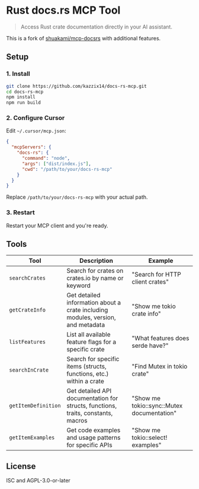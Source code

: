 # Rust docs.rs MCP Tool

> Access Rust crate documentation directly in your AI assistant.

This is a fork of [shuakami/mcp-docsrs](https://github.com/shuakami/mcp-docsrs) with additional features.

## Setup

### 1. Install
```bash
git clone https://github.com/kazzix14/docs-rs-mcp.git
cd docs-rs-mcp
npm install
npm run build
```

### 2. Configure Cursor

Edit `~/.cursor/mcp.json`:
```json
{
  "mcpServers": {
    "docs-rs": {
      "command": "node",
      "args": ["dist/index.js"],
      "cwd": "/path/to/your/docs-rs-mcp"
    }
  }
}
```

Replace `/path/to/your/docs-rs-mcp` with your actual path.

### 3. Restart
Restart your MCP client and you're ready.

## Tools

| Tool | Description | Example |
|------|-------------|---------|
| `searchCrates` | Search for crates on crates.io by name or keyword | "Search for HTTP client crates" |
| `getCrateInfo` | Get detailed information about a crate including modules, version, and metadata | "Show me tokio crate info" |
| `listFeatures` | List all available feature flags for a specific crate | "What features does serde have?" |
| `searchInCrate` | Search for specific items (structs, functions, etc.) within a crate | "Find Mutex in tokio crate" |
| `getItemDefinition` | Get detailed API documentation for structs, functions, traits, constants, macros | "Show me tokio::sync::Mutex documentation" |
| `getItemExamples` | Get code examples and usage patterns for specific APIs | "Show me tokio::select! examples" |

## License

ISC and AGPL-3.0-or-later